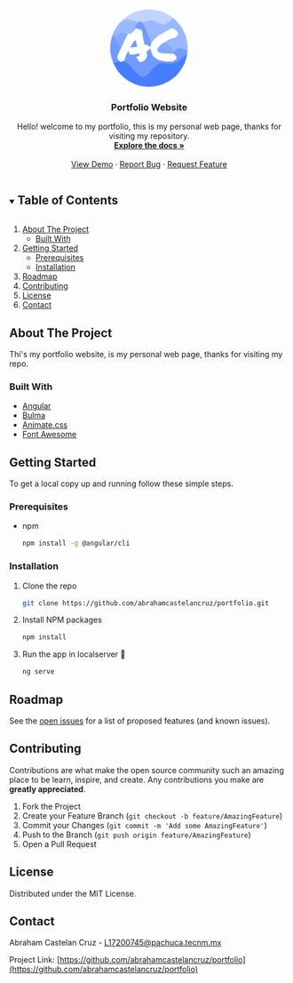 <!-- PROJECT LOGO -->
<br />
<p align="center">
  <a href="https://github.com/abrahamcastelancruz/portfolio">
    <img src="./src/assets/images/Logo.png" alt="Logo" width="140" height="140">
  </a>

  <h3 align="center">Portfolio Website</h3>

  <p align="center">
    Hello! welcome to my portfolio, this is my personal web page, thanks for visiting my repository.
    <br />
    <a href="https://github.com/abrahamcastelancruz/portfolio"><strong>Explore the docs »</strong></a>
    <br />
    <br />
    <a href="https://github.com/abrahamcastelancruz/portfolio">View Demo</a>
    ·
    <a href="https://github.com/abrahamcastelancruz/portfolio/issues">Report Bug</a>
    ·
    <a href="https://github.com/abrahamcastelancruz/portfolio/issues">Request Feature</a>
  </p>
</p>

<!-- TABLE OF CONTENTS -->
<details open="open">
  <summary><h2 style="display: inline-block">Table of Contents</h2></summary>
  <ol>
    <li>
      <a href="#about-the-project">About The Project</a>
      <ul>
        <li><a href="#built-with">Built With</a></li>
      </ul>
    </li>
    <li>
      <a href="#getting-started">Getting Started</a>
      <ul>
        <li><a href="#prerequisites">Prerequisites</a></li>
        <li><a href="#installation">Installation</a></li>
      </ul>
    </li>
    <li><a href="#roadmap">Roadmap</a></li>
    <li><a href="#contributing">Contributing</a></li>
    <li><a href="#license">License</a></li>
    <li><a href="#contact">Contact</a></li>
  </ol>
</details>

<!-- ABOUT THE PROJECT -->

## About The Project

<!--[![Product Name Screen Shot][product-screenshot]](https://example.com)-->

Thi's my portfolio website, is my personal web page, thanks for visiting my repo.

### Built With

- [Angular](https://angular.io/)
- [Bulma](https://bulma.io/)
- [Animate.css](https://animate.style/)
- [Font Awesome](https://fontawesome.com/)

<!-- GETTING STARTED -->

## Getting Started

To get a local copy up and running follow these simple steps.

### Prerequisites

- npm
  ```sh
  npm install -g @angular/cli
  ```

### Installation

1. Clone the repo
   ```sh
   git clone https://github.com/abrahamcastelancruz/portfolio.git
   ```
2. Install NPM packages
   ```sh
   npm install
   ```
3. Run the app in localserver 🎉
   ```sh
   ng serve
   ```

<!-- ROADMAP -->

## Roadmap

See the [open issues](https://github.com/abrahamcastelancruz/portfolio/issues) for a list of proposed features (and known issues).

<!-- CONTRIBUTING -->

## Contributing

Contributions are what make the open source community such an amazing place to be learn, inspire, and create. Any contributions you make are **greatly appreciated**.

1. Fork the Project
2. Create your Feature Branch (`git checkout -b feature/AmazingFeature`)
3. Commit your Changes (`git commit -m 'Add some AmazingFeature'`)
4. Push to the Branch (`git push origin feature/AmazingFeature`)
5. Open a Pull Request

<!-- LICENSE -->

## License

Distributed under the MIT License.

<!-- CONTACT -->

## Contact

Abraham Castelan Cruz - L17200745@pachuca.tecnm.mx

Project Link: [https://github.com/abrahamcastelancruz/portfolio](https://github.com/abrahamcastelancruz/portfolio)
